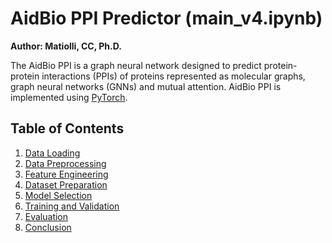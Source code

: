# AidBio PPI Predictor  (main_v4.ipynb)
**Author: Matiolli, CC, Ph.D.**

The AidBio PPI is a graph neural network designed to predict protein-protein interactions (PPIs) of proteins represented as molecular graphs, graph neural networks (GNNs) and mutual attention. AidBio PPI is implemented using [PyTorch](https://github.com/pytorch/pytorch).

## Table of Contents
1. [Data Loading](#data-loading)
2. [Data Preprocessing](#data-preprocessing)
3. [Feature Engineering](#feature-engineering)
4. [Dataset Preparation](#dataset-preparation)
5. [Model Selection](#model-selection)
6. [Training and Validation](#training-and-validation)
7. [Evaluation](#evaluation)
8. [Conclusion](#conclusion)
